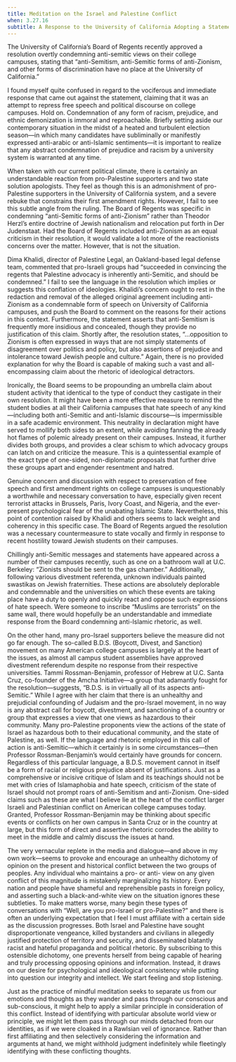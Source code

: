 ```yaml
---
title: Meditation on the Israel and Palestine Conflict
when: 3.27.16
subtitle: A Response to the University of California Adopting a Statement Condemning Anti-Semitism
---
```

The University of California’s Board of Regents recently approved a resolution overtly condemning anti-semitic views on their college campuses, stating that “anti-Semitism, anti-Semitic forms of anti-Zionism, and other forms of discrimination have no place at the University of California.”

I found myself quite confused in regard to the vociferous and immediate response that came out against the statement, claiming that it was an attempt to repress free speech and political discourse on college campuses. Hold on. Condemnation of any form of racism, prejudice, and ethnic demonization is immoral and reproachable. Briefly setting aside our contemporary situation in the midst of a heated and turbulent election season—in which many candidates have subliminally or manifestly expressed anti-arabic or anti-Islamic sentiments—it is important to realize that any abstract condemnation of prejudice and racism by a university system is warranted at any time.<!--more-->

When taken with our current political climate, there is certainly an understandable reaction from pro-Palestine supporters and two state solution apologists. They feel as though this is an admonishment of pro-Palestine supporters in the University of California system, and a severe rebuke that constrains their first amendment rights. However, I fail to see this subtle angle from the ruling. The Board of Regents was specific in condemning “anti-Semitic forms of anti-Zionism” rather than Theodor Herzl’s entire doctrine of Jewish nationalism and relocation put forth in Der Judenstaat. Had the Board of Regents included anti-Zionism as an equal criticism in their resolution, it would validate a lot more of the reactionists concerns over the matter. However, that is not the situation.

Dima Khalidi, director of Palestine Legal, an Oakland-based legal defense team, commented that pro-Israeli groups had “succeeded in convincing the regents that Palestine advocacy is inherently anti-Semitic, and should be condemned.” I fail to see the language in the resolution which implies or suggests this conflation of ideologies. Khalidi’s concern ought to rest in the redaction and removal of the alleged original agreement including anti-Zionism as a condemnable form of speech on University of California campuses, and push the Board to comment on the reasons for their actions in this context. Furthermore, the statement asserts that anti-Semitism is frequently more insidious and concealed, though they provide no justification of this claim. Shortly after, the resolution states, “…opposition to Zionism is often expressed in ways that are not simply statements of disagreement over politics and policy, but also assertions of prejudice and intolerance toward Jewish people and culture.” Again, there is no provided explanation for why the Board is capable of making such a vast and all-encompassing claim about the rhetoric of ideological detractors. 

Ironically, the Board seems to be propounding an umbrella claim about student activity that identical to the type of conduct they castigate in their own resolution. It might have been a more effective measure to remind the student bodies at all their California campuses that hate speech of any kind—including both anti-Semitic and anti-Islamic discourse—is impermissible in a safe academic environment. This neutrality in declaration might have served to mollify both sides to an extent, while avoiding fanning the already hot flames of polemic already present on their campuses. Instead, it further divides both groups, and provides a clear schism to which advocacy groups can latch on and criticize the measure. This is a quintessential example of the exact type of one-sided, non-diplomatic proposals that further drive these groups apart and engender resentment and hatred.

Genuine concern and discussion with respect to preservation of free speech and first amendment rights on college campuses is unquestionably a worthwhile and necessary conversation to have, especially given recent terrorist attacks in Brussels, Paris, Ivory Coast, and Nigeria, and the ever-present psychological fear of the unabating Islamic State. Nevertheless, this point of contention raised by Khalidi and others seems to lack weight and coherency in this specific case. The Board of Regents argued the resolution was a necessary countermeasure to state vocally and firmly in response to recent hostility toward Jewish students on their campuses. 

Chillingly anti-Semitic messages and statements have appeared across a number of their campuses recently, such as one on a bathroom wall at U.C. Berkeley: “Zionists should be sent to the gas chamber.” Additionally, following various divestment referenda, unknown individuals painted swastikas on Jewish fraternities. These actions are absolutely deplorable and condemnable and the universities on which these events are taking place have a duty to openly and quickly react and oppose such expressions of hate speech. Were someone to inscribe “Muslims are terrorists” on the same wall, there would hopefully be an understandable and immediate response from the Board condemning anti-Islamic rhetoric, as well.

On the other hand, many pro-Israel supporters believe the measure did not go far enough. The so-called B.D.S. (Boycott, Divest, and Sanction) movement on many American college campuses is largely at the heart of the issues, as almost all campus student assemblies have approved divestment referendum despite no response from their respective universities. Tammi Rossman-Benjamin, professor of Hebrew at U.C. Santa Cruz, co-founder of the Amcha Initiative—a group that adamantly fought for the resolution—suggests, “B.D.S. is in virtually all of its aspects anti-Semitic.” While I agree with her claim that there is an unhealthy and prejudicial confounding of Judaism and the pro-Israel movement, in no way is any abstract call for boycott, divestment, and sanctioning of a country or group that expresses a view that one views as hazardous to their community. Many pro-Palestine proponents view the actions of the state of Israel as hazardous both to their educational community, and the state of Palestine, as well. If the language and rhetoric employed in this call of action is anti-Semitic—which it certainly is in some circumstances—then Professor Rossman-Benjamin’s would certainly have grounds for concern. Regardless of this particular language, a B.D.S. movement cannot in itself be a form of racial or religious prejudice absent of justifications. Just as a comprehensive or incisive critique of Islam and its teachings should not be met with cries of Islamaphobia and hate speech, criticism of the state of Israel should not prompt roars of anti-Semitism and anti-Zionism.
One-sided claims such as these are what I believe lie at the heart of the conflict larger Israeli and Palestinian conflict on American college campuses today. Granted, Professor Rossman-Benjamin may be thinking about specific events or conflicts on her own campus in Santa Cruz or in the country at large, but this form of direct and assertive rhetoric corrodes the ability to meet in the middle and calmly discuss the issues at hand.

The very vernacular replete in the media and dialogue—and above in my own work—seems to provoke and encourage an unhealthy dichotomy of opinion on the present and historical conflict between the two groups of peoples. Any individual who maintains a pro- or anti- view on any given conflict of this magnitude is mistakenly marginalizing its history. Every nation and people have shameful and reprehensible pasts in foreign policy, and asserting such a black-and-white view on the situation ignores these subtleties. To make matters worse, many begin these types of conversations with “Well, are you pro-Israel or pro-Palestine?” and there is often an underlying expectation that I feel I must affiliate with a certain side as the discussion progresses. Both Israel and Palestine have sought disproportionate vengeance, killed bystanders and civilians in allegedly justified protection of territory and security, and disseminated blatantly racist and hateful propaganda and political rhetoric. By subscribing to this ostensible dichotomy, one prevents herself from being capable of hearing and truly processing opposing opinions and information. Instead, it draws on our desire for psychological and ideological consistency while putting into question our integrity and intellect. We start feeling and stop listening.

Just as the practice of mindful meditation seeks to separate us from our emotions and thoughts as they wander and pass through our conscious and sub-conscious, it might help to apply a similar principle in consideration of this conflict. Instead of identifying with particular absolute world view or principle, we might let them pass through our minds detached from our identities, as if we were cloaked in a Rawlsian veil of ignorance. Rather than first affiliating and then selectively considering the information and arguments at hand, we might withhold judgment indefinitely while fleetingly identifying with these conflicting thoughts.